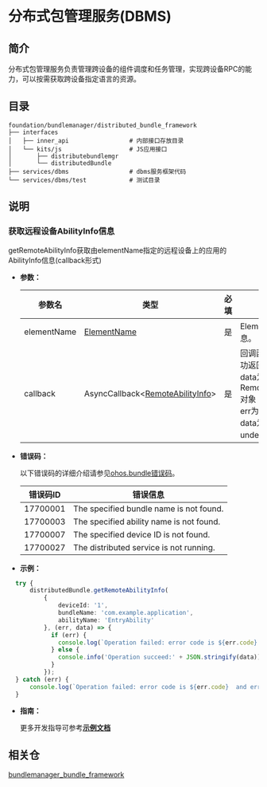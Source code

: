 # **分布式包管理服务(DBMS)**

## 简介

分布式包管理服务负责管理跨设备的组件调度和任务管理，实现跨设备RPC的能力，可以按需获取跨设备指定语言的资源。

## 目录

```
foundation/bundlemanager/distributed_bundle_framework
├── interfaces
│   ├── inner_api                 # 内部接口存放目录
│   └── kits/js                   # JS应用接口
│       ├── distributebundlemgr        
│       └── distributedBundle          
├── services/dbms                 # dbms服务框架代码
└── services/dbms/test	          # 测试目录
```

## 说明
### 获取远程设备AbilityInfo信息
getRemoteAbilityInfo获取由elementName指定的远程设备上的应用的AbilityInfo信息(callback形式)

* **参数：**

  | 参数名      | 类型                                                         | 必填 | 说明                                                         |
  | ----------- | ------------------------------------------------------------ | ---- | ------------------------------------------------------------ |
  | elementName | [ElementName](https://gitee.com/openharmony/docs/blob/master/zh-cn/application-dev/reference/apis/js-apis-bundleManager-elementName.md) | 是   | ElementName信息。                                            |
  | callback    | AsyncCallback<[RemoteAbilityInfo](https://gitee.com/openharmony/docs/blob/master/zh-cn/application-dev/reference/apis/js-apis-bundleManager-remoteAbilityInfo.md)> | 是   | 回调函数，调用成功返回err为null，data为RemoteAbilityInfo对象；调用失败err为错误对象, data为undefined。 |

* **错误码：**

  以下错误码的详细介绍请参见[ohos.bundle错误码](https://gitee.com/openharmony/docs/blob/master/zh-cn/application-dev/reference/errorcodes/errorcode-bundle.md)。

  | 错误码ID | 错误信息                                 |
  | -------- | ---------------------------------------- |
  | 17700001 | The specified bundle name is not found.  |
  | 17700003 | The specified ability name is not found. |
  | 17700007 | The specified device ID is not found.    |
  | 17700027 | The distributed service is not running.  |

* **示例：**

```ts
  try {
      distributedBundle.getRemoteAbilityInfo(
          {
              deviceId: '1',
              bundleName: 'com.example.application',
              abilityName: 'EntryAbility'
          }, (err, data) => {
            if (err) {
              console.log(`Operation failed: error code is ${err.code}  and error message is ${err.message}`);
            } else {
              console.info('Operation succeed:' + JSON.stringify(data));
            }
          });
  } catch (err) {
      console.log(`Operation failed: error code is ${err.code}  and error message is ${err.message}`);
  }
  ```

* **指南：**

  更多开发指导可参考[**示例文档**](https://gitee.com/openharmony/docs/blob/master/zh-cn/application-dev/reference/apis/js-apis-distributedBundleManager.md)

## 相关仓

[bundlemanager_bundle_framework](https://gitee.com/openharmony/bundlemanager_bundle_framework)
